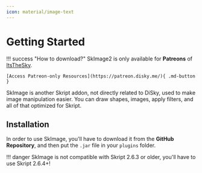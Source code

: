 ```yaml
---
icon: material/image-text
---
```


# Getting Started

!!! success "How to download?"
    SkImage2 is only available for **Patreons** of [ItsTheSky](https://www.patreon.com/itsthesky).

    [Access Patreon-only Resources](https://patreon.disky.me/){ .md-button }

SkImage is another Skript addon, not directly related to DiSky, used to make image manipulation easier. You can draw shapes, images, apply filters, and all of that optimized for Skript.

## Installation

In order to use SkImage, you'll have to download it from the **GitHub Repository**, and then put the `.jar` file in your `plugins` folder.

!!! danger
    SkImage is not compatible with Skript 2.6.3 or older, you'll have to use Skript 2.6.4+!